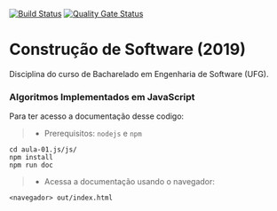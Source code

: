 [![Build Status](https://travis-ci.org/newtonjose/cs-2019-01.svg?branch=master)](https://travis-ci.org/newtonjose/cs-2019-01)
[![Quality Gate Status](https://sonarcloud.io/api/project_badges/measure?project=com.github.newtonjose%3Aaula01&metric=alert_status)](https://sonarcloud.io/dashboard?id=com.github.newtonjose%3Aaula01)

# Construção de Software (2019)
Disciplina do curso de Bacharelado em Engenharia de Software (UFG).

### Algoritmos Implementados em JavaScript

Para ter acesso a documentação desse codigo:
> - Prerequisitos: `nodejs` e `npm`
```
cd aula-01.js/js/
npm install
npm run doc
```

> - Acessa a documentação usando o navegador:
```
<navegador> out/index.html
```
